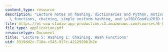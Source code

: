 ```yaml
---
content_type: resource
description: "Lecture notes on hashing, dictionaries and Python, motivation, hash\
  \ functions, chaining, simple uniform hashing, and \u201CGood\u201D hash functions."
file: https://ol-ocw-studio-app-production.s3.amazonaws.com/courses/6-006-introduction-to-algorithms-spring-2008/3319dd2c718ac545917c4212920b1b2e_lec5.pdf
file_type: application/pdf
resourcetype: Document
title: 'Lecture 5: Hashing I: Chaining, Hash Functions'
uid: 3319dd2c-718a-c545-917c-4212920b1b2e
---
```

